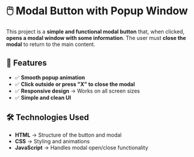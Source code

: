# 🖱️ Modal Button with Popup Window  

This project is a **simple and functional modal button** that, when clicked, **opens a modal window with some information**. The user must **close the modal** to return to the main content.  

## 🎯 Features  
- ✅ **Smooth popup animation**  
- ✅ **Click outside or press "X" to close the modal**  
- ✅ **Responsive design** → Works on all screen sizes  
- ✅ **Simple and clean UI**  

## 🛠️ Technologies Used  
- **HTML** → Structure of the button and modal  
- **CSS** → Styling and animations  
- **JavaScript** → Handles modal open/close functionality  
